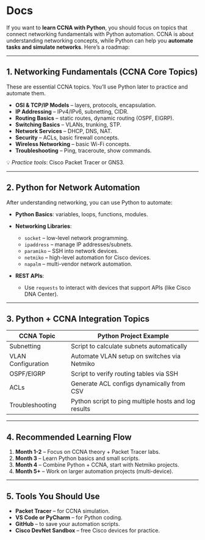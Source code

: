 # Docs

If you want to **learn CCNA with Python**, you should focus on topics that connect networking fundamentals with Python automation. CCNA is about understanding networking concepts, while Python can help you **automate tasks and simulate networks**. Here’s a roadmap:

---

## **1. Networking Fundamentals (CCNA Core Topics)**

These are essential CCNA topics. You’ll use Python later to practice and automate them.

* **OSI & TCP/IP Models** – layers, protocols, encapsulation.
* **IP Addressing** – IPv4/IPv6, subnetting, CIDR.
* **Routing Basics** – static routes, dynamic routing (OSPF, EIGRP).
* **Switching Basics** – VLANs, trunking, STP.
* **Network Services** – DHCP, DNS, NAT.
* **Security** – ACLs, basic firewall concepts.
* **Wireless Networking** – basic Wi-Fi concepts.
* **Troubleshooting** – Ping, traceroute, show commands.

💡 *Practice tools*: Cisco Packet Tracer or GNS3.

---

## **2. Python for Network Automation**

After understanding networking, you can use Python to automate:

* **Python Basics**: variables, loops, functions, modules.
* **Networking Libraries**:

  * `socket` – low-level network programming.
  * `ipaddress` – manage IP addresses/subnets.
  * `paramiko` – SSH into network devices.
  * `netmiko` – high-level automation for Cisco devices.
  * `napalm` – multi-vendor network automation.
* **REST APIs**:

  * Use `requests` to interact with devices that support APIs (like Cisco DNA Center).

---

## **3. Python + CCNA Integration Topics**

| CCNA Topic         | Python Project Example                               |
| ------------------ | ---------------------------------------------------- |
| Subnetting         | Script to calculate subnets automatically            |
| VLAN Configuration | Automate VLAN setup on switches via Netmiko          |
| OSPF/EIGRP         | Script to verify routing tables via SSH              |
| ACLs               | Generate ACL configs dynamically from CSV            |
| Troubleshooting    | Python script to ping multiple hosts and log results |

---

## **4. Recommended Learning Flow**

1. **Month 1-2** – Focus on CCNA theory + Packet Tracer labs.
2. **Month 3** – Learn Python basics and small scripts.
3. **Month 4** – Combine Python + CCNA, start with Netmiko projects.
4. **Month 5+** – Work on larger automation projects (multi-device).

---

## **5. Tools You Should Use**

* **Packet Tracer** – for CCNA simulation.
* **VS Code or PyCharm** – for Python coding.
* **GitHub** – to save your automation scripts.
* **Cisco DevNet Sandbox** – free Cisco devices for practice.

